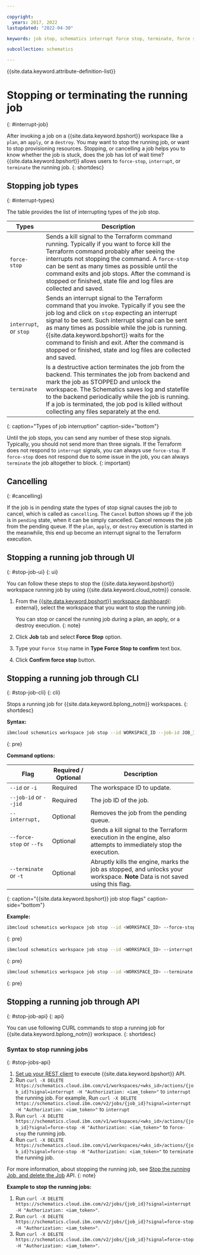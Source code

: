 ```yaml
---

copyright:
  years: 2017, 2022
lastupdated: "2022-04-30"

keywords: job stop, schematics interrupt force stop, terminate, force stop

subcollection: schematics

---
```


{{site.data.keyword.attribute-definition-list}}

# Stopping or terminating the running job
{: #interrupt-job}

After invoking a job on a {{site.data.keyword.bpshort}} workspace like a `plan`, an `apply`, or a `destroy`. You may want to stop the running job, or want to stop provisioning resources. Stopping, or cancelling a job helps you to know whether the job is stuck, does the job has lot of wait time? {{site.data.keyword.bpshort}} allows users to `force-stop`, `interrupt`, or `terminate` the running job.
{: shortdesc}

## Stopping job types
{: #interrupt-types}

The table provides the list of interrupting types of the job stop.

| Types | Description |
| --- | --- |
| `force-stop`| Sends a kill signal to the Terraform command running. Typically if you want to force kill the Terraform command probably after seeing the interrupts not stopping the command. A `force-stop` can be sent as many times as possible until the command exits and job stops. After the command is stopped or finished, state file and log files are collected and saved. |
| `interrupt`, or `stop` | Sends an interrupt signal to the Terraform command that you invoke. Typically if you see the job log and click on `stop` expecting an interrupt signal to be sent. Such interrupt signal can be sent as many times as possible while the job is running. {{site.data.keyword.bpshort}} waits for the command to finish and exit. After the command is stopped or finished, state and log files are collected and saved.|
| `terminate` | Is a destructive action terminates the job from the backend. This terminates the job from backend and mark the job as STOPPED and unlock the workspace. The Schematics saves log and statefile to the backend periodically while the job is running. If a job is terminated, the job pod is killed without collecting any files separately at the end. |
{: caption="Types of job interruption" caption-side="bottom"}

Until the job stops, you can send any number of these stop signals. Typically, you should not send more than three signals. If the Terraform does not respond to `interrupt` signals, you can always use `force-stop`. If `force-stop` does not respond due to some issue in the job, you can always `terminate` the job altogether to block.
{: important}

## Cancelling
{: #cancelling}

If the job is in pending state the types of stop signal causes the job to cancel, which is called as `cancelling`. The `Cancel` button shows up if the job is in `pending` state, when it can be simply cancelled. Cancel removes the job from the pending queue. If the `plan`, `apply`, or `destroy` execution is started in the meanwhile, this end up become an interrupt signal to the Terraform execution.

## Stopping a running job through UI
{: #stop-job-ui}
{: ui}

You can follow these steps to stop the {{site.data.keyword.bpshort}} workspace running job by using {{site.data.keyword.cloud_notm}} console.

1. From the [{{site.data.keyword.bpshort}} workspace dashboard](https://cloud.ibm.com/schematics/workspaces){: external}, select the workspace that you want to stop the running job.
   
   You can stop or cancel the running job during a plan, an apply, or a destroy execution.
   {: note}

2. Click **Job** tab and select **Force Stop** option.
3. Type your `Force Stop` name in **Type Force Stop to confirm** text box.
4. Click **Confirm force stop** button.

## Stopping a running job through CLI
{: #stop-job-cli}
{: cli}

Stops a running job for {{site.data.keyword.bplong_notm}} workspaces.
{: shortdesc}

**Syntax:**

```sh
ibmcloud schematics workspace job stop --id WORKSPACE_ID --job-id JOB_ID [--cancel] [--force-stop] [--terminate]
```
{: pre}

**Command options:**

| Flag | Required / Optional | Description |
| ----- | -------- | ------ |
| `--id` or `-i` | Required | The workspace ID to update. |
| `--job-id` or `--jid` | Required | The job ID of the job. |
| `--interrupt,` | Optional | Removes the job from the pending queue.|
| `--force-stop` or `--fs` | Optional | Sends a kill signal to the Terraform execution in the engine, also attempts to immediately stop the execution. |
| `--terminate` or `-t` | Optional | Abruptly kills the engine, marks the job as stopped, and unlocks your workspace. **Note** Data is not saved using this flag. |
{: caption="{{site.data.keyword.bpshort}} job stop flags" caption-side="bottom"}

**Example:**

```sh
ibmcloud schematics workspace job stop --id <WORKSPACE_ID> --force-stop --job-id <JOB_ID>
```
{: pre}

```sh
ibmcloud schematics workspace job stop --id <WORKSPACE_ID> --interrupt --job-id <JOB_ID>
```
{: pre}

```sh
ibmcloud schematics workspace job stop --id <WORKSPACE_ID> --terminate --job-id <JOB_ID>
```
{: pre}

## Stopping a running job through API
{: #stop-job-api}
{: api}

You can use following CURL commands to stop a running job for {{site.data.keyword.bplong_notm}} workspace. 
{: shortdesc}

### Syntax to stop running jobs
{: #stop-jobs-api}

1. [Set up your REST client](/docs/schematics?topic=schematics-setup-api&interface=api#cs_api) to execute {{site.data.keyword.bpshort}} API.
2. Run `curl -X DELETE https://schematics.cloud.ibm.com/v1/workspaces/<wks_id>/actions/{job_id}?signal=interrupt -H "Authorization: <iam_token>"` to `interrupt` the running job. For example, Run `curl -X DELETE https://schematics.cloud.ibm.com/v2/jobs/{job_id}?signal=interrupt -H "Authorization: <iam_token>"` to `interrupt`
3. Run `curl -X DELETE https://schematics.cloud.ibm.com/v1/workspaces/<wks_id>/actions/{job_id}?signal=force-stop -H "Authorization: <iam_token>"` to `force-stop` the running job.
4. Run `curl -X DELETE https://schematics.cloud.ibm.com/v1/workspaces/<wks_id>/actions/{job_id}?signal=force-stop -H "Authorization: <iam_token>"` to `terminate` the running job.

For more information, about stopping the running job, see [Stop the running Job, and delete the Job](/apidocs/schematics/schematics#delete-job) API.
{: note}

**Example to stop the running jobs:**

1. Run `curl -X DELETE https://schematics.cloud.ibm.com/v2/jobs/{job_id}?signal=interrupt -H "Authorization: <iam_token>"`.
2. Run `curl -X DELETE https://schematics.cloud.ibm.com/v2/jobs/{job_id}?signal=force-stop -H "Authorization: <iam_token>"`.
3. Run `curl -X DELETE https://schematics.cloud.ibm.com/v2/jobs/{job_id}?signal=force-stop -H "Authorization: <iam_token>"`.
